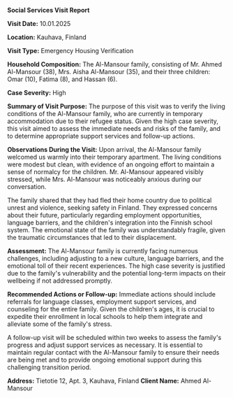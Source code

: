  **Social Services Visit Report**

**Visit Date:** 10.01.2025

**Location:** Kauhava, Finland

**Visit Type:** Emergency Housing Verification

**Household Composition:** The Al-Mansour family, consisting of Mr. Ahmed Al-Mansour (38), Mrs. Aisha Al-Mansour (35), and their three children: Omar (10), Fatima (8), and Hassan (6).

**Case Severity:** High

**Summary of Visit Purpose:** The purpose of this visit was to verify the living conditions of the Al-Mansour family, who are currently in temporary accommodation due to their refugee status. Given the high case severity, this visit aimed to assess the immediate needs and risks of the family, and to determine appropriate support services and follow-up actions.

**Observations During the Visit:** Upon arrival, the Al-Mansour family welcomed us warmly into their temporary apartment. The living conditions were modest but clean, with evidence of an ongoing effort to maintain a sense of normalcy for the children. Mr. Al-Mansour appeared visibly stressed, while Mrs. Al-Mansour was noticeably anxious during our conversation.

The family shared that they had fled their home country due to political unrest and violence, seeking safety in Finland. They expressed concerns about their future, particularly regarding employment opportunities, language barriers, and the children's integration into the Finnish school system. The emotional state of the family was understandably fragile, given the traumatic circumstances that led to their displacement.

**Assessment:** The Al-Mansour family is currently facing numerous challenges, including adjusting to a new culture, language barriers, and the emotional toll of their recent experiences. The high case severity is justified due to the family's vulnerability and the potential long-term impacts on their wellbeing if not addressed promptly.

**Recommended Actions or Follow-up:** Immediate actions should include referrals for language classes, employment support services, and counseling for the entire family. Given the children's ages, it is crucial to expedite their enrollment in local schools to help them integrate and alleviate some of the family's stress.

A follow-up visit will be scheduled within two weeks to assess the family's progress and adjust support services as necessary. It is essential to maintain regular contact with the Al-Mansour family to ensure their needs are being met and to provide ongoing emotional support during this challenging transition period.

**Address:** Tietotie 12, Apt. 3, Kauhava, Finland
**Client Name:** Ahmed Al-Mansour